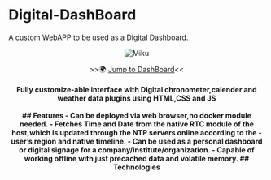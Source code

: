 # Digital-DashBoard
A custom WebAPP to be used as a Digital Dashboard.
<p align="center"><img alt="Miku" src="https://img.moegirl.org/enmoegirl/9/9b/Hatsune_miku_v4x.png"></p>
<p align="center">
>>🌍 <a href="https://sierra007117.github.io/Digital-DashBoard/index.html">Jump to DashBoard</a><<<br>
<br>
<b>Fully customize-able interface with Digital chronometer,calender and weather data plugins using HTML,CSS and JS<br><br>
## Features
- Can be deployed via web browser,no docker module needed.
- Fetches Time and Date from the native RTC module of the host,which is updated through the NTP servers online according to the - user’s region and native timeline.
- Can be used as a personal dashboard or digital signage for a company/institute/organization.
- Capable of working offline with just precached data and volatile memory.
## Technologies
